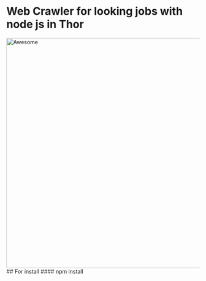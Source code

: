 # Web Crawler for looking jobs with node js in Thor

<img src='http://www.reactiongifs.com/r/datas.gif' width ='600' heigth='600' alt='Awesome'/>
## For install
#### npm install
